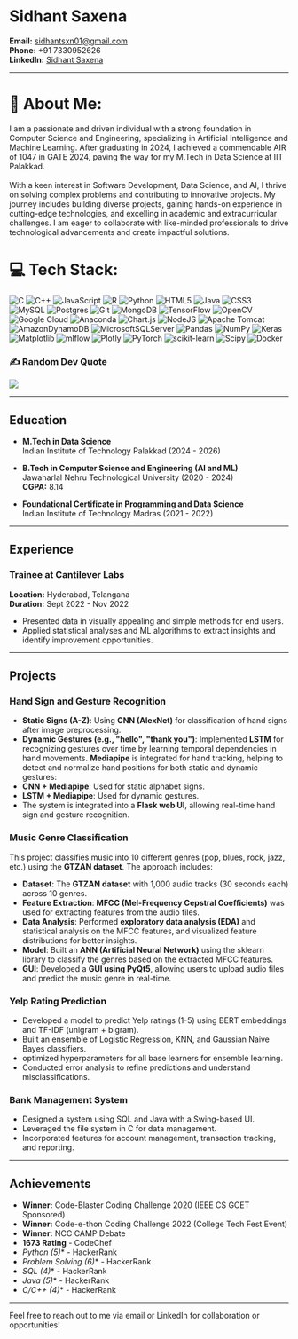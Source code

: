 # Sidhant Saxena

**Email:** [sidhantsxn01@gmail.com](mailto:sidhantsxn01@gmail.com)  
**Phone:** +91 7330952626  
**LinkedIn:** [Sidhant Saxena](https://www.linkedin.com/in/sidhant-saxena/)  

---

# 💫 About Me:
I am a passionate and driven individual with a strong foundation in Computer Science and Engineering, specializing in Artificial Intelligence and Machine Learning. After graduating in 2024, I achieved a commendable AIR of 1047 in GATE 2024, paving the way for my M.Tech in Data Science at IIT Palakkad.<br><br>With a keen interest in Software Development, Data Science, and AI, I thrive on solving complex problems and contributing to innovative projects. My journey includes building diverse projects, gaining hands-on experience in cutting-edge technologies, and excelling in academic and extracurricular challenges. I am eager to collaborate with like-minded professionals to drive technological advancements and create impactful solutions.


# 💻 Tech Stack:
![C](https://img.shields.io/badge/c-%2300599C.svg?style=for-the-badge&logo=c&logoColor=white) ![C++](https://img.shields.io/badge/c++-%2300599C.svg?style=for-the-badge&logo=c%2B%2B&logoColor=white) ![JavaScript](https://img.shields.io/badge/javascript-%23323330.svg?style=for-the-badge&logo=javascript&logoColor=%23F7DF1E) ![R](https://img.shields.io/badge/r-%23276DC3.svg?style=for-the-badge&logo=r&logoColor=white) ![Python](https://img.shields.io/badge/python-3670A0?style=for-the-badge&logo=python&logoColor=ffdd54) ![HTML5](https://img.shields.io/badge/html5-%23E34F26.svg?style=for-the-badge&logo=html5&logoColor=white) ![Java](https://img.shields.io/badge/java-%23ED8B00.svg?style=for-the-badge&logo=openjdk&logoColor=white) ![CSS3](https://img.shields.io/badge/css3-%231572B6.svg?style=for-the-badge&logo=css3&logoColor=white) ![MySQL](https://img.shields.io/badge/mysql-4479A1.svg?style=for-the-badge&logo=mysql&logoColor=white) ![Postgres](https://img.shields.io/badge/postgres-%23316192.svg?style=for-the-badge&logo=postgresql&logoColor=white) ![Git](https://img.shields.io/badge/git-%23F05033.svg?style=for-the-badge&logo=git&logoColor=white) ![MongoDB](https://img.shields.io/badge/MongoDB-%234ea94b.svg?style=for-the-badge&logo=mongodb&logoColor=white) ![TensorFlow](https://img.shields.io/badge/TensorFlow-%23FF6F00.svg?style=for-the-badge&logo=TensorFlow&logoColor=white) ![OpenCV](https://img.shields.io/badge/opencv-%23white.svg?style=for-the-badge&logo=opencv&logoColor=white) ![Google Cloud](https://img.shields.io/badge/GoogleCloud-%234285F4.svg?style=for-the-badge&logo=google-cloud&logoColor=white) ![Anaconda](https://img.shields.io/badge/Anaconda-%2344A833.svg?style=for-the-badge&logo=anaconda&logoColor=white) ![Chart.js](https://img.shields.io/badge/chart.js-F5788D.svg?style=for-the-badge&logo=chart.js&logoColor=white) ![NodeJS](https://img.shields.io/badge/node.js-6DA55F?style=for-the-badge&logo=node.js&logoColor=white) ![Apache Tomcat](https://img.shields.io/badge/apache%20tomcat-%23F8DC75.svg?style=for-the-badge&logo=apache-tomcat&logoColor=black) ![AmazonDynamoDB](https://img.shields.io/badge/Amazon%20DynamoDB-4053D6?style=for-the-badge&logo=Amazon%20DynamoDB&logoColor=white) ![MicrosoftSQLServer](https://img.shields.io/badge/Microsoft%20SQL%20Server-CC2927?style=for-the-badge&logo=microsoft%20sql%20server&logoColor=white) ![Pandas](https://img.shields.io/badge/pandas-%23150458.svg?style=for-the-badge&logo=pandas&logoColor=white) ![NumPy](https://img.shields.io/badge/numpy-%23013243.svg?style=for-the-badge&logo=numpy&logoColor=white) ![Keras](https://img.shields.io/badge/Keras-%23D00000.svg?style=for-the-badge&logo=Keras&logoColor=white) ![Matplotlib](https://img.shields.io/badge/Matplotlib-%23ffffff.svg?style=for-the-badge&logo=Matplotlib&logoColor=black) ![mlflow](https://img.shields.io/badge/mlflow-%23d9ead3.svg?style=for-the-badge&logo=numpy&logoColor=blue) ![Plotly](https://img.shields.io/badge/Plotly-%233F4F75.svg?style=for-the-badge&logo=plotly&logoColor=white) ![PyTorch](https://img.shields.io/badge/PyTorch-%23EE4C2C.svg?style=for-the-badge&logo=PyTorch&logoColor=white) ![scikit-learn](https://img.shields.io/badge/scikit--learn-%23F7931E.svg?style=for-the-badge&logo=scikit-learn&logoColor=white) ![Scipy](https://img.shields.io/badge/SciPy-%230C55A5.svg?style=for-the-badge&logo=scipy&logoColor=%white) ![Docker](https://img.shields.io/badge/docker-%230db7ed.svg?style=for-the-badge&logo=docker&logoColor=white)

### ✍️ Random Dev Quote
![](https://quotes-github-readme.vercel.app/api?type=horizontal&theme=radical)

---

## Education

- **M.Tech in Data Science**  
  Indian Institute of Technology Palakkad (2024 - 2026)

- **B.Tech in Computer Science and Engineering (AI and ML)**  
  Jawaharlal Nehru Technological University (2020 - 2024)  
  **CGPA:** 8.14

- **Foundational Certificate in Programming and Data Science**  
  Indian Institute of Technology Madras (2021 - 2022)

---

## Experience

### Trainee at Cantilever Labs  
**Location:** Hyderabad, Telangana  
**Duration:** Sept 2022 - Nov 2022

- Presented data in visually appealing and simple methods for end users.
- Applied statistical analyses and ML algorithms to extract insights and identify improvement opportunities.

---

## Projects

### Hand Sign and Gesture Recognition
- **Static Signs (A-Z)**: Using **CNN (AlexNet)** for classification of hand signs after image preprocessing.
- **Dynamic Gestures (e.g., "hello", "thank you")**: Implemented **LSTM** for recognizing gestures over time by learning temporal dependencies in hand movements.
**Mediapipe** is integrated for hand tracking, helping to detect and normalize hand positions for both static and dynamic gestures:
- **CNN + Mediapipe**: Used for static alphabet signs.
- **LSTM + Mediapipe**: Used for dynamic gestures.
- The system is integrated into a **Flask web UI**, allowing real-time hand sign and gesture recognition.

### Music Genre Classification
This project classifies music into 10 different genres (pop, blues, rock, jazz, etc.) using the **GTZAN dataset**. The approach includes:
- **Dataset**: The **GTZAN dataset** with 1,000 audio tracks (30 seconds each) across 10 genres.
- **Feature Extraction**: **MFCC (Mel-Frequency Cepstral Coefficients)** was used for extracting features from the audio files.
- **Data Analysis**: Performed **exploratory data analysis (EDA)** and statistical analysis on the MFCC features, and visualized feature distributions for better insights.
- **Model**: Built an **ANN (Artificial Neural Network)** using the sklearn library to classify the genres based on the extracted MFCC features.
- **GUI**: Developed a **GUI using PyQt5**, allowing users to upload audio files and predict the music genre in real-time.

### Yelp Rating Prediction
- Developed a model to predict Yelp ratings (1-5) using BERT embeddings and TF-IDF (unigram + bigram).
- Built an ensemble of Logistic Regression, KNN, and Gaussian Naive Bayes classifiers.
- optimized hyperparameters for all base learners for ensemble learning.
- Conducted error analysis to refine predictions and understand misclassifications.

### Bank Management System
- Designed a system using SQL and Java with a Swing-based UI.
- Leveraged the file system in C for data management.
- Incorporated features for account management, transaction tracking, and reporting.

---

## Achievements
- **Winner:** Code-Blaster Coding Challenge 2020 (IEEE CS GCET Sponsored)
- **Winner:** Code-e-thon Coding Challenge 2022 (College Tech Fest Event)
- **Winner:** NCC CAMP Debate
- **1673 Rating** - CodeChef
- **Python (5*)** - HackerRank
- **Problem Solving (6*)** - HackerRank
- **SQL (4*)** - HackerRank
- **Java (5*)** - HackerRank
- **C/C++ (4*)** - HackerRank

---

Feel free to reach out to me via email or LinkedIn for collaboration or opportunities!
